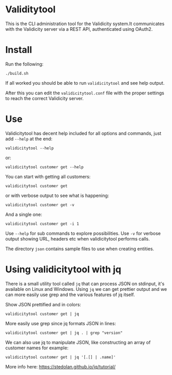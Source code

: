 # Validitytool
This is the CLI administration tool for the Validicity system.It communicates with the Validicity server via a REST API, authenticated using OAuth2.

# Install
Run the following:

    ./build.sh

If all worked you should be able to run `validicitytool` and see help output.

After this you can edit the `validicitytool.conf` file with the proper settings to reach the correct Validicity server.

# Use
Validicitytool has decent help included for all options and commands, just add `--help` at the end:

    validicitytool --help

or:

    validicitytool customer get --help

You can start with getting all customers:

    validicitytool customer get

or with verbose output to see what is happening:

    validicitytool customer get -v

And a single one:

    validicitytool customer get -i 1

Use `--help` for sub commands to explore possibilities. Use `-v` for verbose output showing URL, headers etc when validicitytool performs calls.

The directory `json` contains sample files to use when creating entities.

# Using validicitytool with jq
There is a small utility tool called `jq` that can process JSON on stdinput, it's available on Linux and Windows. Using `jq` we can get prettier output and we can more easily use grep and the various features of jq itself.

Show JSON prettified and in colors:

    validicitytool customer get | jq

More easily use grep since jq formats JSON in lines:

    validicitytool customer get | jq . | grep "version"

We can also use jq to manipulate JSON, like constructing an array of customer names for example:

    validicitytool customer get | jq '[.[] | .name]'

More info here: https://stedolan.github.io/jq/tutorial/